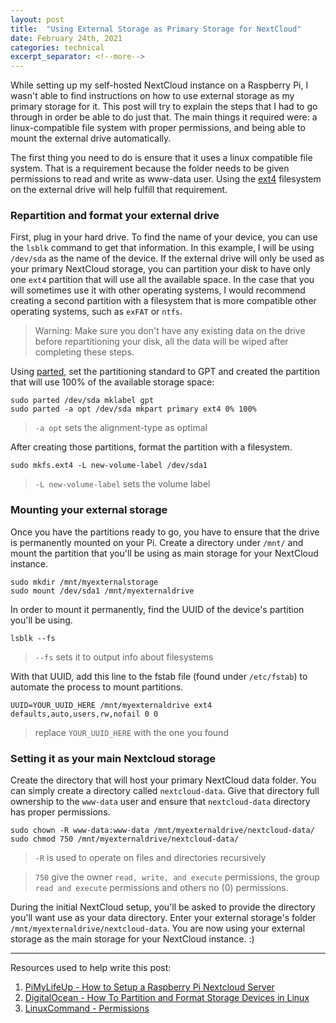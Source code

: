 ```yaml
---
layout: post
title:  "Using External Storage as Primary Storage for NextCloud"
date: February 24th, 2021
categories: technical
excerpt_separator: <!--more-->
---
```


While setting up my self-hosted NextCloud instance on a Raspberry Pi, I wasn't able to find instructions on how to use external storage as my primary storage for it. This post will try to explain the steps that I had to go through in order be able to do just that. The main things it required were: a linux-compatible file system with proper permissions, and being able to mount the external drive automatically.

<!--more-->

The first thing you need to do is ensure that it uses a linux compatible file system. That is a requirement because the folder needs to be given permissions to read and write as www-data user. Using the [ext4](https://wiki.archlinux.org/index.php/ext4) filesystem on the external drive will help fulfill that requirement.

### Repartition and format your external drive

First, plug in your hard drive. To find the name of your device, you can use the `lsblk` command to get that information. In this example, I will be using `/dev/sda` as the name of the device. If the external drive will only be used as your primary NextCloud storage, you can partition your disk to have only one `ext4` partition that will use all the available space. In the case that you will sometimes use it with other operating systems, I would recommend creating a second partition with a filesystem that is more compatible other operating systems, such as `exFAT` or `ntfs`. 

> Warning: Make sure you don't have any existing data on the drive before repartitioning your disk, all the data will be wiped after completing these steps.

Using [parted](https://www.gnu.org/software/parted/manual/parted.html), set the partitioning standard to GPT and created the partition that will use 100% of the available storage space:
```
sudo parted /dev/sda mklabel gpt
sudo parted -a opt /dev/sda mkpart primary ext4 0% 100%
```
> `-a opt` sets the alignment-type as optimal 

After creating those partitions, format the partition with a filesystem.

```
sudo mkfs.ext4 -L new-volume-label /dev/sda1
```

> `-L new-volume-label` sets the volume label

### Mounting your external storage
Once you have the partitions ready to go, you have to ensure that the drive is permanently mounted on your Pi. Create a directory under `/mnt/` and mount the partition that you'll be using as main storage for your NextCloud instance. 

```
sudo mkdir /mnt/myexternalstorage
sudo mount /dev/sda1 /mnt/myexternaldrive
```

In order to mount it permanently, find the UUID of the device's partition you'll be using.

```
lsblk --fs
```
> `--fs` sets it to output info about filesystems 

With that UUID, add this line to the fstab file (found under `/etc/fstab`) to automate the process to mount partitions.
```
UUID=YOUR_UUID_HERE /mnt/myexternaldrive ext4 defaults,auto,users,rw,nofail 0 0
```
> replace `YOUR_UUID_HERE` with the one you found

 
### Setting it as your main Nextcloud storage
Create the directory that will host your primary NextCloud data folder. You can simply create a directory called `nextcloud-data`. Give that directory full ownership to the `www-data` user and ensure that `nextcloud-data` directory has proper permissions.

```
sudo chown -R www-data:www-data /mnt/myexternaldrive/nextcloud-data/
sudo chmod 750 /mnt/myexternaldrive/nextcloud-data/
```
> `-R` is used to operate on files and directories recursively

> `750` give the owner `read, write, and execute` permissions, the group `read and execute` permissions and others no (0) permissions.


During the initial NextCloud setup, you'll be asked to provide the directory you'll want use as your data directory. Enter your external storage's folder `/mnt/myexternaldrive/nextcloud-data`. You are now using your external storage as the main storage for your NextCloud instance. :) 

---

Resources used to help write this post:

1. [PiMyLifeUp - How to Setup a Raspberry Pi Nextcloud Server](https://pimylifeup.com/raspberry-pi-nextcloud-server/)
2. [DigitalOcean - How To Partition and Format Storage Devices in Linux](https://www.digitalocean.com/community/tutorials/how-to-partition-and-format-storage-devices-in-linux)
3. [LinuxCommand - Permissions](https://linuxcommand.org/lc3_lts0090.php)
 
  
